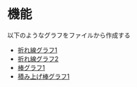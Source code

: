 # 機能
以下のようなグラフをファイルから作成する
- [折れ線グラフ1](png/名古屋の天気_折れ線.png)
- [折れ線グラフ2](png/4列データ_折れ線.png)
- [棒グラフ1](png/名古屋の天気_棒.png)
- [積み上げ棒グラフ1](png/名古屋の天気_積み上げ棒.png)
